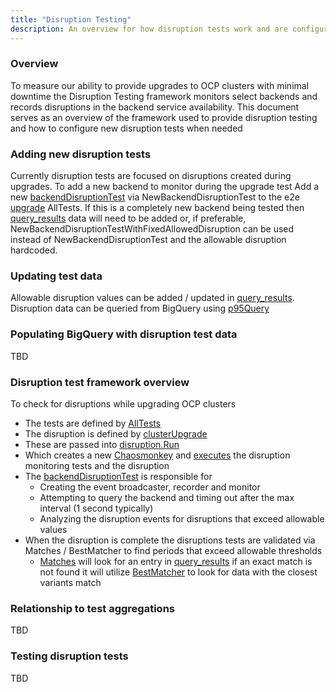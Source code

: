 ```yaml
---
title: "Disruption Testing"
description: An overview for how disruption tests work and are configured.
---
```


### Overview
To measure our ability to provide upgrades to OCP clusters with minimal
downtime the Disruption Testing framework monitors select backends and
records disruptions in the backend service availability.
This document serves as an overview of the framework used to provide
disruption testing and how to configure new disruption tests when needed


### Adding new disruption tests
Currently disruption tests are focused on disruptions created during upgrades.
To add a new backend to monitor during the upgrade test
Add a new [backendDisruptionTest](https://github.com/openshift/origin/blob/master/test/extended/util/disruption/backend_sampler_tester.go)
via NewBackendDisruptionTest to the e2e [upgrade](https://github.com/openshift/origin/blob/master/test/e2e/upgrade/upgrade.go) AllTests.
If this is a completely new backend being tested then [query_results](https://github.com/openshift/origin/blob/master/pkg/synthetictests/allowedbackenddisruption/query_results.json)
data will need to be added or, if preferable, NewBackendDisruptionTestWithFixedAllowedDisruption can be used instead of NewBackendDisruptionTest and the allowable disruption hardcoded.



### Updating test data
Allowable disruption values can be added / updated in [query_results](https://github.com/openshift/origin/blob/master/pkg/synthetictests/allowedbackenddisruption/query_results.json).
Disruption data can be queried from BigQuery using [p95Query](https://github.com/openshift/origin/blob/master/pkg/synthetictests/allowedbackenddisruption/types.go)


### Populating BigQuery with disruption test data
TBD


### Disruption test framework overview
To check for disruptions while upgrading OCP clusters 
* The tests are defined by [AllTests](https://github.com/neisw/origin/blob/46f376386ab74ecfe0091552231d378adf24d5ea/test/e2e/upgrade/upgrade.go#L53)
* The disruption is defined by [clusterUpgrade](https://github.com/neisw/origin/blob/46f376386ab74ecfe0091552231d378adf24d5ea/test/e2e/upgrade/upgrade.go#L270)
* These are passed into [disruption.Run](https://github.com/neisw/origin/blob/2a97f51d4981a12f0cadad53db133793406db575/test/extended/util/disruption/disruption.go#L81)
* Which creates a new [Chaosmonkey](https://github.com/neisw/origin/blob/59599fad87743abf4c84f05952552e6d42728781/vendor/k8s.io/kubernetes/test/e2e/chaosmonkey/chaosmonkey.go#L48) and [executes](https://github.com/neisw/origin/blob/59599fad87743abf4c84f05952552e6d42728781/vendor/k8s.io/kubernetes/test/e2e/chaosmonkey/chaosmonkey.go#L78) the disruption monitoring tests and the disruption
* The [backendDisruptionTest](https://github.com/neisw/origin/blob/0c50d9d8bedbd2aa0af5c8a583418601891ee9d4/test/extended/util/disruption/backend_sampler_tester.go#L34) is responsible for
  * Creating the event broadcaster, recorder and monitor
  * Attempting to query the backend and timing out after the max interval (1 second typically)
  * Analyzing the disruption events for disruptions that exceed allowable values
* When the disruption is complete the disruptions tests are validated via Matches / BestMatcher to find periods that exceed allowable thresholds
  * [Matches](https://github.com/neisw/origin/blob/43d9e9332d5fb148b2e68804200a352a9bc683a5/pkg/synthetictests/allowedbackenddisruption/matches.go#L11) will look for an entry in [query_results](https://github.com/openshift/origin/blob/master/pkg/synthetictests/allowedbackenddisruption/query_results.json) if an exact match is not found it will utilize [BestMatcher](https://github.com/neisw/origin/blob/4e8f0ba818ed5e89cf09bf2902be857859a2125c/pkg/synthetictests/historicaldata/types.go#L128) to look for data with the closest variants match

### Relationship to test aggregations
TBD

### Testing disruption tests
TBD